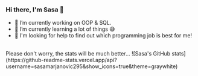 ### Hi there, I'm Sasa 👋

- 🔭 I’m currently working on OOP & SQL.
- 🌱 I’m currently learning a lot of things :sweat_smile:
- 🤔 I'm looking for help to find out which programming job is best for me!

<br />
Please don't worry, the stats will be much better...
![Sasa's GitHub stats](https://github-readme-stats.vercel.app/api?username=sasamarjanovic295&show_icons=true&theme=graywhite)
